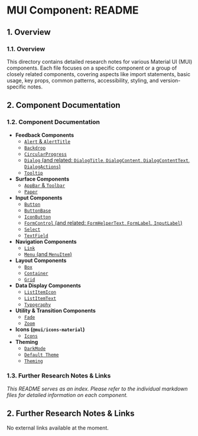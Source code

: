 # MUI Component: README

## 1. Overview
### 1.1. Overview
This directory contains detailed research notes for various Material UI (MUI) components. Each file focuses on a specific component or a group of closely related components, covering aspects like import statements, basic usage, key props, common patterns, accessibility, styling, and version-specific notes.

## 2. Component Documentation
### 1.2. Component Documentation
- **Feedback Components**
  - [`Alert` & `AlertTitle`](./Alert.md)
  - [`Backdrop`](./Backdrop.md)
  - [`CircularProgress`](./CircularProgress.md)
  - [`Dialog` (and related: `DialogTitle`, `DialogContent`, `DialogContentText`, `DialogActions`)](./Dialog.md)
  - [`Tooltip`](./Tooltip.md)
- **Surface Components**
  - [`AppBar` & `Toolbar`](./AppBar.md)
  - [`Paper`](./Paper.md)
- **Input Components**
  - [`Button`](./Button.md)
  - [`ButtonBase`](./ButtonBase.md)
  - [`IconButton`](./IconButton.md)
  - [`FormControl` (and related: `FormHelperText`, `FormLabel`, `InputLabel`)](./FormControl.md)
  - [`Select`](./Select.md)
  - [`TextField`](./TextField.md)
- **Navigation Components**
  - [`Link`](./Link.md)
  - [`Menu` (and `MenuItem`)](./Menu.md)
- **Layout Components**
  - [`Box`](./Box.md)
  - [`Container`](./Container.md)
  - [`Grid`](./Grid.md)
- **Data Display Components**
  - [`ListItemIcon`](./ListItemIcon.md)
  - [`ListItemText`](./ListItemText.md)
  - [`Typography`](./Typography.md)
- **Utility & Transition Components**
  - [`Fade`](./Fade.md)
  - [`Zoom`](./Zoom.md)
- **Icons (`@mui/icons-material`)**
  - [`Icons`](./Icons.md)
- **Theming**
  - [`DarkMode`](./DarkMode.md)
  - [`Default Theme`](./DefaultTheme.md)
  - [`Theming`](./Theming.md)

### 1.3. Further Research Notes & Links
*This README serves as an index. Please refer to the individual markdown files for detailed information on each component.*

## 2. Further Research Notes & Links
No external links available at the moment.